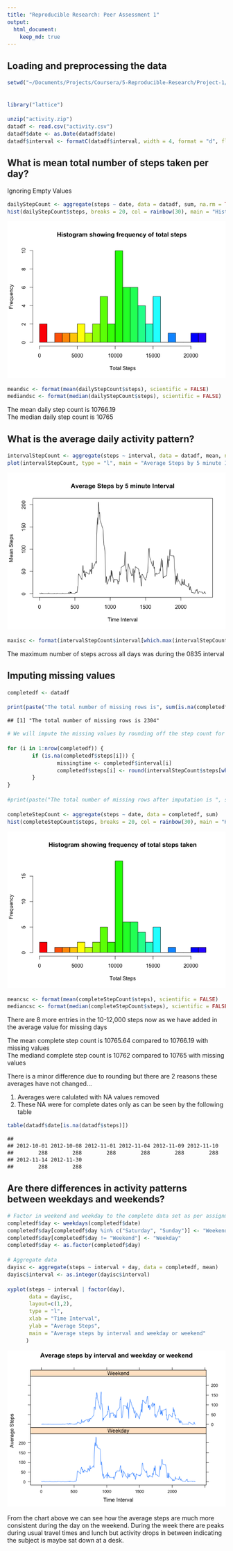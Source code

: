 ```yaml
---
title: "Reproducible Research: Peer Assessment 1"
output: 
  html_document:
    keep_md: true
---
```



## Loading and preprocessing the data


```r
setwd("~/Documents/Projects/Coursera/5-Reproducible-Research/Project-1/RepData_PeerAssessment1")


library("lattice")

unzip("activity.zip")
datadf <- read.csv("activity.csv")
datadf$date <- as.Date(datadf$date)
datadf$interval <- formatC(datadf$interval, width = 4, format = "d", flag = "0")
```


## What is mean total number of steps taken per day?
Ignoring Empty Values  


```r
dailyStepCount <- aggregate(steps ~ date, data = datadf, sum, na.rm = TRUE)
hist(dailyStepCount$steps, breaks = 20, col = rainbow(30), main = "Histogram showing frequency of total steps ", xlab = "Total Steps", ylab = "Frequency")
```

![](PA1_template_files/figure-html/dsc-1.png)<!-- -->

```r
meandsc <- format(mean(dailyStepCount$steps), scientific = FALSE)
mediandsc <- format(median(dailyStepCount$steps), scientific = FALSE)
```

The mean daily step count is 10766.19  
The median daily step count is 10765  

## What is the average daily activity pattern?

```r
intervalStepCount <- aggregate(steps ~ interval, data = datadf, mean, na.rm = TRUE)
plot(intervalStepCount, type = "l", main = "Average Steps by 5 minute Interval", xlab = "Time Interval", ylab = "Mean Steps")
```

![](PA1_template_files/figure-html/isc-1.png)<!-- -->

```r
maxisc <- format(intervalStepCount$interval[which.max(intervalStepCount$steps)], scientific = FALSE)
```

The maximum number of steps across all days was during the 0835 interval  

## Imputing missing values

```r
completedf <- datadf 

print(paste("The total number of missing rows is", sum(is.na(completedf$steps))))
```

```
## [1] "The total number of missing rows is 2304"
```

```r
# We will impute the missing values by rounding off the step count for that 5 minute interval

for (i in 1:nrow(completedf)) {
        if (is.na(completedf$steps[i])) {
                missingtime <- completedf$interval[i]
                completedf$steps[i] <- round(intervalStepCount$steps[which(intervalStepCount$interval == missingtime)])
        }
}

#print(paste("The total number of missing rows after imputation is ", sum(is.na(fulldf$steps))))

completeStepCount <- aggregate(steps ~ date, data = completedf, sum)
hist(completeStepCount$steps, breaks = 20, col = rainbow(30), main = "Histogram showing frequency of total steps taken", xlab = "Total Steps", ylab = "Frequency")
```

![](PA1_template_files/figure-html/missingvalues-1.png)<!-- -->

```r
meancsc <- format(mean(completeStepCount$steps), scientific = FALSE)
mediancsc <- format(median(completeStepCount$steps), scientific = FALSE)
```

There are 8 more entries in the 10-12,000 steps now as we have added in the average value for missing days  
  
The mean complete step count is 10765.64 compared to 10766.19 with missing values  
The mediand complete step count is 10762 compared to 10765 with missing values  

There is a minor difference due to rounding but there are 2 reasons these averages have not changed...

1. Averages were calulated with NA values removed  
2. These NA were for complete dates only as can be seen by the following table 


```r
table(datadf$date[is.na(datadf$steps)])
```

```
## 
## 2012-10-01 2012-10-08 2012-11-01 2012-11-04 2012-11-09 2012-11-10 
##        288        288        288        288        288        288 
## 2012-11-14 2012-11-30 
##        288        288
```

## Are there differences in activity patterns between weekdays and weekends?


```r
# Factor in weekend and weekday to the complete data set as per assignment
completedf$day <- weekdays(completedf$date)
completedf$day[completedf$day %in% c("Saturday", "Sunday")] <- "Weekend"
completedf$day[completedf$day != "Weekend"] <- "Weekday"
completedf$day <- as.factor(completedf$day)

# Aggregate data
dayisc <- aggregate(steps ~ interval + day, data = completedf, mean)
dayisc$interval <- as.integer(dayisc$interval)

xyplot(steps ~ interval | factor(day), 
       data = dayisc, 
       layout=c(1,2), 
       type = "l", 
       xlab = "Time Interval",
       ylab = "Average Steps",
       main = "Average steps by interval and weekday or weekend"
      )
```

![](PA1_template_files/figure-html/unnamed-chunk-2-1.png)<!-- -->

From the chart above we can see how the average steps are much more consistent during the day on the weekend.  During the week there are peaks during usual travel times and lunch but activity drops in between indicating the subject is maybe sat down at a desk.
